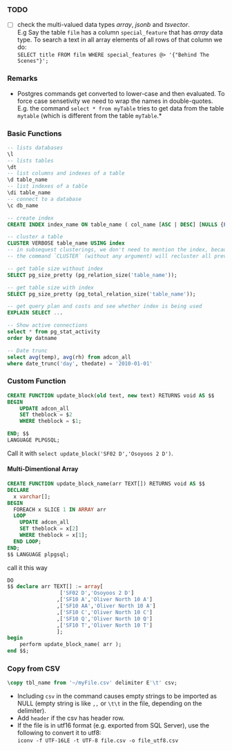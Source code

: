 
### TODO
- [ ] check the multi-valued data types *array*, *jsonb* and *tsvector*.  
E.g Say the table `film` has a column `special_feature` that has *array* data type. To search a text in all array elements of all rows of that column we do:  
`SELECT title FROM film WHERE special_features @> '{"Behind The Scenes"}';`

### Remarks
- Postgres commands get converted to lower-case and then evaluated. To force case sensetivity we need to wrap the names in double-quotes.  
E.g. the command `select * from myTable` tries to get data from the table `mytable` (which is different from the table `myTable`.*


### Basic Functions
````SQL
-- lists databases  
\l 
-- lists tables
\dt   
-- list columns and indexes of a table
\d table_name
-- list indexes of a table
\di table_name
-- connect to a database 
\c db_name

-- create index
CREATE INDEX index_name ON table_name ( col_name [ASC | DESC] [NULLS {FIRST | LAST }], ...  );

-- cluster a table
CLUSTER VERBOSE table_name USING index
-- in subsequest clusterings, we don't need to mention the index, because there can be only one cluster on a table.
-- the command `CLUSTER` (without any argument) will recluster all previously defined clusters in the current database.

-- get table size without index
SELECT pg_size_pretty (pg_relation_size('table_name'));

-- get table size with index
SELECT pg_size_pretty (pg_total_relation_size('table_name'));

-- get query plan and costs and see whether index is being used
EXPLAIN SELECT ...

-- Show active connections
select * from pg_stat_activity
order by datname

-- Date trunc
select avg(temp), avg(rh) from adcon_all
where date_trunc('day', thedate) = '2010-01-01'
````

### Custom Function

```sql
CREATE FUNCTION update_block(old text, new text) RETURNS void AS $$
BEGIN
    UPDATE adcon_all 
    SET theblock = $2
    WHERE theblock = $1;

END; $$
LANGUAGE PLPGSQL;
```
Call it with `select update_block('SF02 D','Osoyoos 2 D')`.  

#### Multi-Dimentional Array
```SQL
CREATE FUNCTION update_block_name(arr TEXT[]) RETURNS void AS $$
DECLARE
  x varchar[];
BEGIN
  FOREACH x SLICE 1 IN ARRAY arr
  LOOP
    UPDATE adcon_all
    SET theblock = x[2]
    WHERE theblock = x[1];
  END LOOP;
END;
$$ LANGUAGE plpgsql;
```
call it this way
```SQL
DO
$$ declare arr TEXT[] := array[
				 ['SF02 D','Osoyoos 2 D']
				,['SF10 A','Oliver North 10 A']
				,['SF10 AA','Oliver North 10 A']
				,['SF10 C','Oliver North 10 C']
				,['SF10 Q','Oliver North 10 Q']
				,['SF10 T','Oliver North 10 T']
  				];
begin
	perform update_block_name( arr );
end $$; 
```
### Copy from CSV
```SQL
\copy tbl_name from '~/myFile.csv' delimiter E'\t' csv;
```
- Including `csv` in the command causes empty strings to be imported as NULL (empty string is like `,,` or `\t\t` in the file, depending on the delimiter).
- Add `header` if the csv has header row.
- If the file is in utf16 format (e.g. exported from SQL Server), use the following to convert it to utf8:  
`iconv -f UTF-16LE -t UTF-8 file.csv -o file_utf8.csv`

